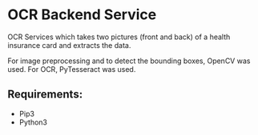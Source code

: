 # OCR Backend Service

OCR Services which takes two pictures (front and back) of a health insurance card and extracts the data.

For image preprocessing and to detect the bounding boxes, OpenCV was used.
For OCR, PyTesseract was used.

## Requirements:

- Pip3
- Python3
